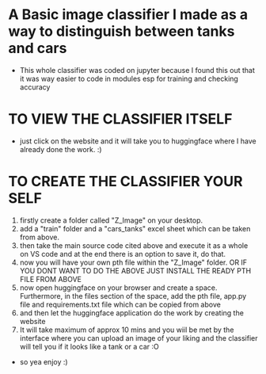 # A Basic image classifier I made as a way to distinguish between tanks and cars

- This whole classifier was coded on jupyter because I found this out that it was way easier to code in modules esp for training and checking accuracy

 # TO VIEW THE CLASSIFIER ITSELF
 - just click on the website and it will take you to huggingface where I have already done the work. :)

  # TO CREATE THE CLASSIFIER YOUR SELF
  1. firstly create a folder called "Z_Image" on your desktop.
  2. add a "train" folder and a "cars_tanks" excel sheet which can be taken from above.
  3. then take the main source code cited above and execute it as a whole on VS code and at the end there is an option to save it, do that.
  4. now you will have your own pth file within the "Z_Image" folder.
  OR IF YOU DONT WANT TO DO THE ABOVE JUST INSTALL THE READY PTH FILE FROM ABOVE
  6. now open huggingface on your browser and create a space. Furthermore, in the files section of the space, add the pth file, app.py file and requirements.txt file which can be copied from above
  7. and then let the huggingface application do the work by creating the website
  8. It will take maximum of approx 10 mins and you wiil be met by the interface where you can upload an image of your liking and the classifier will tell you if it looks like a tank or a car :O
- so yea enjoy :)
